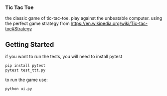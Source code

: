 ### Tic Tac Toe
the classic game of tic-tac-toe.
play against the unbeatable computer.
using the perfect game strategy from https://en.wikipedia.org/wiki/Tic-tac-toe#Strategy

## Getting Started
if you want to run the tests, you will need to install pytest
````bash
pip install pytest
pytest test_ttt.py
````
to run the game use:
````bash
python ui.py
````